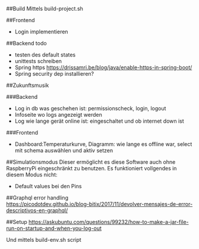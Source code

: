 ##Build
Mittels build-project.sh

##Frontend
* Login implementieren

##Backend todo
* testen des default states
* unittests schreiben
* Spring https https://drissamri.be/blog/java/enable-https-in-spring-boot/
* Spring security dep installieren?

##Zukunftsmusik

###Backend
* Log in db was geschehen ist: permissionscheck, login, logout
* Infoseite wo logs angezeigt werden
* Log wie lange gerät online ist: eingeschaltet und ob internet down ist


###Frontend
* Dashboard:Temperaturkurve, Diagramm: wie lange es offline war, select mit schema auswählen und aktiv setzen


##Simulationsmodus
Dieser ermöglicht es diese Software auch ohne RaspberryPi eingeschränkt zu benutzen. 
Es funktioniert vollgendes in diesem Modus nicht:
* Default values bei den Pins

##Graphql error handling  
https://picodotdev.github.io/blog-bitix/2017/11/devolver-mensajes-de-error-descriptivos-en-graphql/

##Setup
https://askubuntu.com/questions/99232/how-to-make-a-jar-file-run-on-startup-and-when-you-log-out

Und mittels build-env.sh script